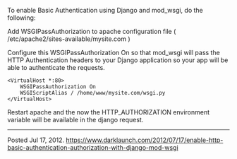 To enable Basic Authentication using Django and mod_wsgi, do the following:

Add WSGIPassAuthorization to apache configuration file (
/etc/apache2/sites-available/mysite.com )

Configure this WSGIPassAuthorization On so that mod_wsgi will pass the HTTP Authentication headers to your Django application so your app will be able to
authenticate the requests.

```
<VirtualHost *:80>
    WSGIPassAuthorization On
    WSGIScriptAlias / /home/www/mysite.com/wsgi.py
</VirtualHost>
```

Restart apache and the now the HTTP_AUTHORIZATION environment variable will be available in the django request.

---

Posted Jul 17, 2012.
https://www.darklaunch.com/2012/07/17/enable-http-basic-authentication-authorization-with-django-mod-wsgi